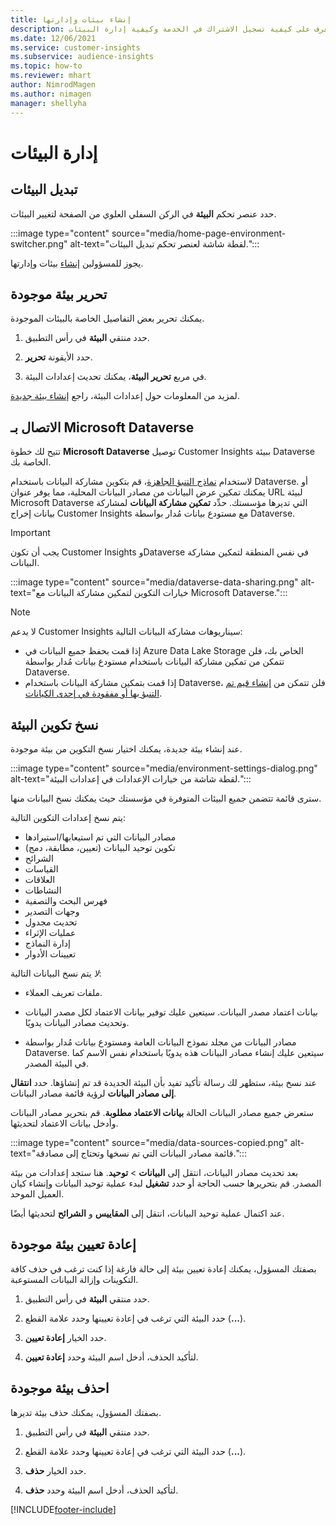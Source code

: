 ```yaml
---
title: إنشاء بيئات وإدارتها
description: تعرف على كيفية تسجيل الاشتراك في الخدمة وكيفية إدارة البيئات.
ms.date: 12/06/2021
ms.service: customer-insights
ms.subservice: audience-insights
ms.topic: how-to
ms.reviewer: mhart
author: NimrodMagen
ms.author: nimagen
manager: shellyha
---
```


# <a name="manage-environments"></a>إدارة البيئات



## <a name="switch-environments"></a>تبديل البيئات

حدد عنصر تحكم **البيئة** في الركن السفلي العلوي من الصفحة لتغيير البيئات.

:::image type="content" source="media/home-page-environment-switcher.png" alt-text="لقطة شاشة لعنصر تحكم تبديل البيئات.":::

يجوز للمسؤولين [إنشاء](create-environment.md) بيئات وإدارتها.

## <a name="edit-an-existing-environment"></a>تحرير بيئة موجودة

يمكنك تحرير بعض التفاصيل الخاصة بالبيئات الموجودة.

1.  حدد منتقي **البيئة** في رأس التطبيق.

2.  حدد الأيقونة **تحرير**.

3. في مربع **تحرير البيئة**، يمكنك تحديث إعدادات البيئة.

لمزيد من المعلومات حول إعدادات البيئة، راجع [إنشاء بيئة جديدة](create-environment.md).

## <a name="connect-to-microsoft-dataverse"></a>الاتصال بـ Microsoft Dataverse
   
تتيح لك خطوة **Microsoft Dataverse** توصيل Customer Insights ببيئة Dataverse الخاصة بك.

لاستخدام [نماذج التنبؤ الجاهزة](predictions-overview.md#out-of-box-models)، قم بتكوين مشاركة البيانات باستخدام Dataverse. أو يمكنك تمكين عرض البيانات من مصادر البيانات المحلية، مما يوفر عنوان URL لبيئة Microsoft Dataverse التي تديرها مؤسستك. حدِّد **تمكين مشاركة البيانات** لمشاركة بيانات إخراج Customer Insights مع مستودع بيانات مُدار بواسطة Dataverse.

> [!IMPORTANT]
> يجب أن تكون Customer Insights وDataverse في نفس المنطقة لتمكين مشاركة البيانات.

:::image type="content" source="media/dataverse-data-sharing.png" alt-text="خيارات التكوين لتمكين مشاركة البيانات مع Microsoft Dataverse.":::

> [!NOTE]
> لا يدعم Customer Insights سيناريوهات مشاركة البيانات التالية:
> - إذا قمت بحفظ جميع البيانات في Azure Data Lake Storage الخاص بك، فلن تتمكن من تمكين مشاركة البيانات باستخدام مستودع بيانات مُدار بواسطة Dataverse.
> - إذا قمت بتمكين مشاركة البيانات باستخدام Dataverse، فلن تتمكن من [إنشاء قيم تم التنبؤ بها أو مفقودة في إحدى الكيانات](predictions.md).

## <a name="copy-the-environment-configuration"></a>نسخ تكوين البيئة

عند إنشاء بيئة جديدة، يمكنك اختيار نسخ التكوين من بيئة موجودة. 

:::image type="content" source="media/environment-settings-dialog.png" alt-text="لقطة شاشة من خيارات الإعدادات في إعدادات البيئة.":::

سترى قائمة تتضمن جميع البيئات المتوفرة في مؤسستك حيث يمكنك نسخ البيانات منها.

يتم نسخ إعدادات التكوين التالية:

- مصادر البيانات التي تم استيعابها/استيرادها
- تكوين توحيد البيانات (تعيين، مطابقة، دمج)
- الشرائح
- القياسات
- العلاقات
- النشاطات
- فهرس البحث والتصفية
- وجهات التصدير
- تحديث مجدول
- عمليات الإثراء
- إدارة النماذج
- تعيينات الأدوار

*لا* يتم نسخ البيانات التالية:

- ملفات تعريف العملاء.
- بيانات اعتماد مصدر البيانات. سيتعين عليك توفير بيانات الاعتماد لكل مصدر البيانات وتحديث مصادر البيانات يدويًا.

- مصادر البيانات من مجلد نموذج البيانات العامة ومستودع بيانات مُدار بواسطة Dataverse. سيتعين عليك إنشاء مصادر البيانات هذه يدويًا باستخدام نفس الاسم كما في البيئة المصدر.

عند نسخ بيئة، ستظهر لك رسالة تأكيد تفيد بأن البيئة الجديدة قد تم إنشاؤها. حدد **انتقال إلى مصادر البيانات** لرؤية قائمة مصادر البيانات.

ستعرض جميع مصادر البيانات الحالة **بيانات الاعتماد مطلوبة**. قم بتحرير مصادر البيانات وأدخل بيانات الاعتماد لتحديثها.

:::image type="content" source="media/data-sources-copied.png" alt-text="قائمة مصادر البيانات التي تم نسخها وتحتاج إلى مصادقة.":::

بعد تحديث مصادر البيانات، انتقل إلى **البيانات** > **توحيد**. هنا ستجد إعدادات من بيئة المصدر. قم بتحريرها حسب الحاجة أو حدد **تشغيل** لبدء عملية توحيد البيانات وإنشاء كيان العميل الموحد.

عند اكتمال عملية توحيد البيانات، انتقل إلى **المقاييس** و **الشرائح** لتحديثها أيضًا.

## <a name="reset-an-existing-environment"></a>إعادة تعيين بيئة موجودة

بصفتك المسؤول، يمكنك إعادة تعيين بيئة إلى حالة فارغة إذا كنت ترغب في حذف كافة التكوينات وإزالة البيانات المستوعبة.

1.  حدد منتقي **البيئة** في رأس التطبيق. 

2.  حدد البيئة التي ترغب في إعادة تعيينها وحدد علامة القطع (**...**). 

3. حدد الخيار **إعادة تعيين**. 

4.  لتأكيد الحذف، أدخل اسم البيئة وحدد **إعادة تعيين**.

## <a name="delete-an-existing-environment"></a>احذف بيئة موجودة

بصفتك المسؤول، يمكنك حذف بيئة تديرها.

1.  حدد منتقي **البيئة** في رأس التطبيق.

2.  حدد البيئة التي ترغب في إعادة تعيينها وحدد علامة القطع (**...**). 

3. حدد الخيار **حذف**. 

4.  لتأكيد الحذف، أدخل اسم البيئة وحدد **حذف**.


[!INCLUDE[footer-include](../includes/footer-banner.md)]
